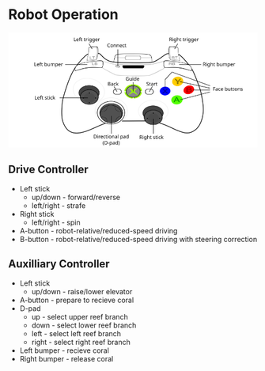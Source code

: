 # Robot Operation
<img src="360_controller.png" width="660px"/>

## Drive Controller
* Left stick
  * up/down - forward/reverse
  * left/right - strafe
* Right stick
  * left/right - spin
* A-button - robot-relative/reduced-speed driving
* B-button - robot-relative/reduced-speed driving with steering correction

## Auxilliary Controller
* Left stick
  * up/down - raise/lower elevator
* A-button - prepare to recieve coral
* D-pad
  * up - select upper reef branch
  * down - select lower reef branch
  * left - select left reef branch
  * right - select right reef branch
* Left bumper - recieve coral
* Right bumper - release coral
